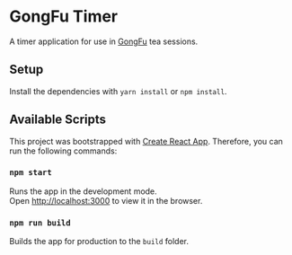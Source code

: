 # GongFu Timer

A timer application for use in [GongFu](https://en.wikipedia.org/wiki/Gongfu_tea_ceremony) tea sessions.

## Setup

Install the dependencies with `yarn install` or `npm install`.

## Available Scripts

This project was bootstrapped with [Create React App](https://github.com/facebookincubator/create-react-app).
Therefore, you can run the following commands:

### `npm start`

Runs the app in the development mode.<br>
Open [http://localhost:3000](http://localhost:3000) to view it in the browser.

### `npm run build`

Builds the app for production to the `build` folder.
